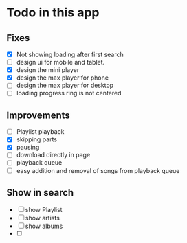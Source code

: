# Todo in this app
## Fixes
- [x] Not showing loading after first search
- [ ] design ui for mobile and tablet.
- [x] design the mini player 
- [x] design the max player for phone
- [ ] design the max player for desktop
- [ ] loading progress ring is not centered

## Improvements
- [ ] Playlist playback
- [x] skipping parts 
- [x] pausing
- [ ] download directly in page
- [ ] playback queue 
- [ ] easy addition and removal of songs from playback queue

## Show in search

- [ ] show Playlist
- [ ] show artists
- [ ] show albums
- [ ] 
 